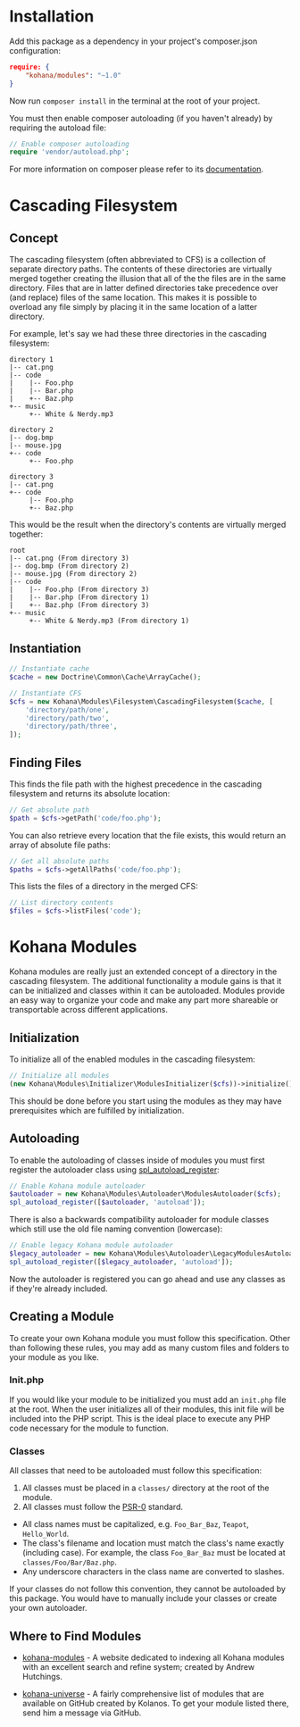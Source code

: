 Installation
============

Add this package as a dependency in your project's composer.json configuration:

```json
require: {
    "kohana/modules": "~1.0"
}
```

Now run `composer install` in the terminal at the root of your project.

You must then enable composer autoloading (if you haven't already) by requiring the autoload file:

```php
// Enable composer autoloading
require 'vendor/autoload.php';
```

For more information on composer please refer to its [documentation](https://getcomposer.org/doc/).

Cascading Filesystem
====================

Concept
-------

The cascading filesystem (often abbreviated to CFS) is a collection of separate directory paths. The contents of these directories are virtually merged together creating the illusion that all of the the files are in the same directory. Files that are in latter defined directories take precedence over (and replace) files of the same location. This makes it is possible to overload any file simply by placing it in the same location of a latter directory.

For example, let's say we had these three directories in the cascading filesystem:

```
directory 1
|-- cat.png
|-- code
|    |-- Foo.php
|    |-- Bar.php
|    +-- Baz.php
+-- music
     +-- White & Nerdy.mp3

directory 2
|-- dog.bmp
|-- mouse.jpg
+-- code
     +-- Foo.php

directory 3
|-- cat.png
+-- code
     |-- Foo.php
     +-- Baz.php
```

This would be the result when the directory's contents are virtually merged together:

```
root
|-- cat.png (From directory 3)
|-- dog.bmp (From directory 2)
|-- mouse.jpg (From directory 2)
|-- code
|    |-- Foo.php (From directory 3)
|    |-- Bar.php (From directory 1)
|    +-- Baz.php (From directory 3)
+-- music
     +-- White & Nerdy.mp3 (From directory 1)
```

Instantiation
-------------

```php
// Instantiate cache
$cache = new Doctrine\Common\Cache\ArrayCache();

// Instantiate CFS
$cfs = new Kohana\Modules\Filesystem\CascadingFilesystem($cache, [
    'directory/path/one',
    'directory/path/two',
    'directory/path/three',
]);
```

Finding Files
-------------

This finds the file path with the highest precedence in the cascading filesystem and returns its absolute location:

```php
// Get absolute path
$path = $cfs->getPath('code/foo.php');
```

You can also retrieve every location that the file exists, this would return an array of absolute file paths:

```php
// Get all absolute paths
$paths = $cfs->getAllPaths('code/foo.php');
```

This lists the files of a directory in the merged CFS:

```php
// List directory contents
$files = $cfs->listFiles('code');
```

Kohana Modules
==============

Kohana modules are really just an extended concept of a directory in the cascading filesystem. The additional functionality a module gains is that it can be initialized and classes within it can be autoloaded. Modules provide an easy way to organize your code and make any part more shareable or transportable across different applications.

Initialization
--------------

To initialize all of the enabled modules in the cascading filesystem:

```php
// Initialize all modules
(new Kohana\Modules\Initializer\ModulesInitializer($cfs))->initialize();
```

This should be done before you start using the modules as they may have prerequisites which are fulfilled by initialization.

Autoloading
-----------

To enable the autoloading of classes inside of modules you must first register the autoloader class using [spl_autoload_register](http://php.net/spl_autoload_register):

```php
// Enable Kohana module autoloader
$autoloader = new Kohana\Modules\Autoloader\ModulesAutoloader($cfs);
spl_autoload_register([$autoloader, 'autoload']);
```

There is also a backwards compatibility autoloader for module classes which still use the old file naming convention (lowercase):

```php
// Enable legacy Kohana module autoloader
$legacy_autoloader = new Kohana\Modules\Autoloader\LegacyModulesAutoloader($cfs);
spl_autoload_register([$legacy_autoloader, 'autoload']);
```

Now the autoloader is registered you can go ahead and use any classes as if they're already included.

Creating a Module
-----------------

To create your own Kohana module you must follow this specification. Other than following these rules, you may add as many custom files and folders to your module as you like.

### Init.php

If you would like your module to be initialized you must add an `init.php` file at the root. When the user initializes all of their modules, this init file will be included into the PHP script. This is the ideal place to execute any PHP code necessary for the module to function.

### Classes

All classes that need to be autoloaded must follow this specification:

 1. All classes must be placed in a `classes/` directory at the root of the module.
 2. All classes must follow the [PSR-0](https://github.com/php-fig/fig-standards/blob/master/accepted/PSR-0.md) standard.
  - All class names must be capitalized, e.g. `Foo_Bar_Baz`, `Teapot`, `Hello_World`.
  - The class's filename and location must match the class's name exactly (including case). For example, the class `Foo_Bar_Baz` must be located at `classes/Foo/Bar/Baz.php`.
  - Any underscore characters in the class name are converted to slashes.

If your classes do not follow this convention, they cannot be autoloaded by this package. You would have to manually include your classes or create your own autoloader.

Where to Find Modules
---------------------

 - [kohana-modules](http://www.kohana-modules.com) - A website dedicated to indexing all Kohana modules with an excellent search and refine system; created by Andrew Hutchings.

 - [kohana-universe](http://github.com/kolanos/kohana-universe/tree/master/modules/) - A fairly comprehensive list of modules that are available on GitHub created by Kolanos. To get your module listed there, send him a message via GitHub.